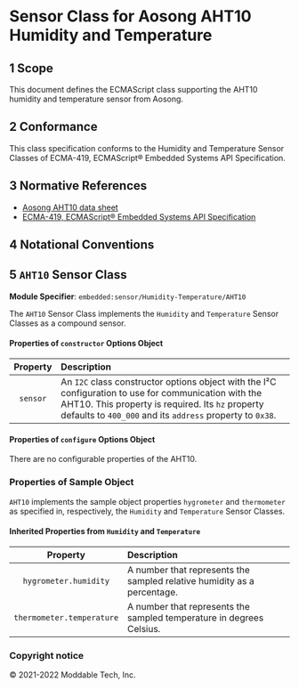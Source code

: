 
# Sensor Class for Aosong AHT10 Humidity and Temperature

## 1 Scope

This document defines the ECMAScript class supporting the AHT10 humidity and temperature sensor from Aosong.

## 2 Conformance

This class specification conforms to the Humidity and Temperature Sensor Classes of ECMA-419, ECMAScript® Embedded Systems API Specification.

## 3 Normative References

- [Aosong AHT10 data sheet](https://server4.eca.ir/eshop/AHT10/Aosong_AHT10_en_draft_0c.pdf)
- [ECMA-419, ECMAScript® Embedded Systems API Specification](https://419.ecma-international.org)

## 4 Notational Conventions

## 5 `AHT10` Sensor Class

**Module Specifier**: `embedded:sensor/Humidity-Temperature/AHT10`

The `AHT10` Sensor Class implements the `Humidity` and `Temperature` Sensor Classes as a compound sensor.

#### Properties of `constructor` Options Object

| Property | Description |
| :---: | :--- |
| `sensor` | An `I2C` class constructor options object with the I²C configuration to use for communication with the AHT10. This property is required. Its `hz` property defaults to `400_000` and its `address` property to `0x38`.


#### Properties of `configure` Options Object

There are no configurable properties of the AHT10.


### Properties of Sample Object
`AHT10` implements the sample object properties `hygrometer` and `thermometer` as specified in, respectively, the `Humidity` and `Temperature` Sensor Classes.

#### Inherited Properties from `Humidity` and `Temperature`

| Property | Description |
| :---: | :--- |
| `hygrometer.humidity` | A number that represents the sampled relative humidity as a percentage.
| `thermometer.temperature` | A number that represents the sampled temperature in degrees Celsius.

### Copyright notice

© 2021-2022 Moddable Tech, Inc.

